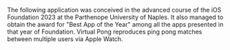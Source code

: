 The following application was conceived in the advanced course of the iOS Foundation 2023 at the Parthenope University of Naples.
It also managed to obtain the award for "Best App of the Year" among all the apps presented in that year of Foundation. 
Virtual Pong reproduces ping pong matches between multiple users via Apple Watch.

